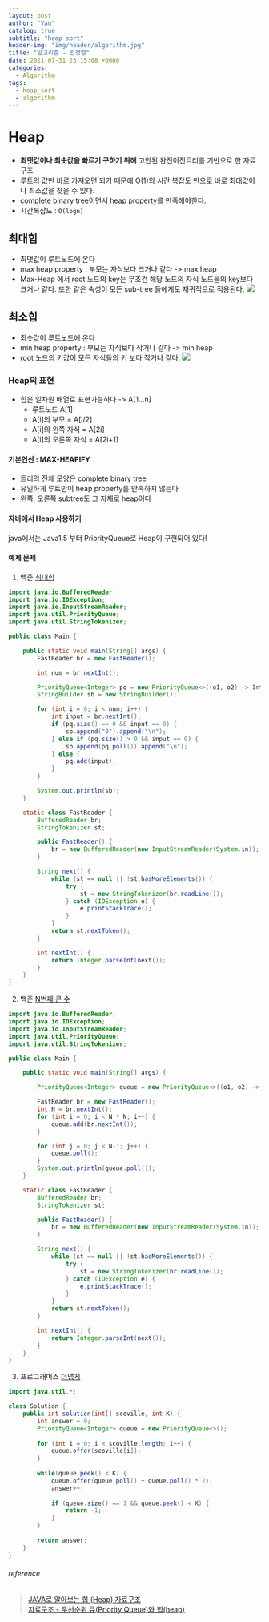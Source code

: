 ```yaml
---
layout: post
author: "Yan"
catalog: true
subtitle: "heap sort"
header-img: "img/header/algorithm.jpg"
title: "알고리즘 - 힙정렬"
date: 2021-07-31 23:15:08 +0000
categories:
  - Algorithm
tags:
  - heap_sort
  - algorithm
---
```


# Heap

- **최댓값이나 최솟값을 빠르기 구하기 위해** 고안된 완전이진트리를 기반으로 한 자료구조
- 루트의 값만 바로 가져오면 되기 때문에 O(1)의 시간 복잡도 만으로 바로 최대값이나 최소값을 찾을 수 있다.
- complete binary tree이면서 heap property를 만족해야한다. 
- 시간복잡도 : `O(logn)`

## 최대힙
- 최댓값이 루트노드에 온다
- max heap property : 부모는 자식보다 크거나 같다 -> max heap
- Max-Heap 에서 root 노드의 key는 무조건 해당 노드의 자식 노드들의 key보다 크거나 같다. 또한 같은 속성이 모든 sub-tree 들에게도 재귀적으로 적용된다.
![](https://i.imgur.com/oP565GF.png)


## 최소힙
- 최솟값이 루트노드에 온다
- min heap property : 부모는 자식보다 작거나 같다 -> min heap
- root 노드의 키값이 모든 자식들의 키 보다 작거나 같다.
![](https://i.imgur.com/lvXIQ8L.png)


### Heap의 표현

- 힙은 일차원 배열로 표현가능하다 -> A[1...n]
    - 루트노드 A[1]
    - A[i]의 부모 = A[i/2]
    - A[i]의 왼쪽 자식 = A[2i]
    - A[i]의 오른쪽 자식 = A[2i+1]

#### 기본연산 : MAX-HEAPIFY

- 트리의 전체 모양은 complete binary tree
- 유일하게 루트만이 heap property를 만족하지 않는다
- 왼쪽, 오른쪽 subtree도 그 자체로 heap이다

#### 자바에서 Heap 사용하기

java에서는 Java1.5 부터 PriorityQueue로 Heap이 구현되어 있다!


#### 예제 문제

1. 백준 [최대힙](https://www.acmicpc.net/problem/11279)  
```java
import java.io.BufferedReader;
import java.io.IOException;
import java.io.InputStreamReader;
import java.util.PriorityQueue;
import java.util.StringTokenizer;

public class Main {

    public static void main(String[] args) {
        FastReader br = new FastReader();

        int num = br.nextInt();

        PriorityQueue<Integer> pq = new PriorityQueue<>((o1, o2) -> Integer.compare(o2, o1));
        StringBuilder sb = new StringBuilder();

        for (int i = 0; i < num; i++) {
            int input = br.nextInt();
            if (pq.size() == 0 && input == 0) {
                sb.append("0").append("\n");
            } else if (pq.size() > 0 && input == 0) {
                sb.append(pq.poll()).append("\n");
            } else {
                pq.add(input);
            }
        }

        System.out.println(sb);
    }

    static class FastReader {
        BufferedReader br;
        StringTokenizer st;

        public FastReader() {
            br = new BufferedReader(new InputStreamReader(System.in));
        }

        String next() {
            while (st == null || !st.hasMoreElements()) {
                try {
                    st = new StringTokenizer(br.readLine());
                } catch (IOException e) {
                    e.printStackTrace();
                }
            }
            return st.nextToken();
        }

        int nextInt() {
            return Integer.parseInt(next());
        }
    }
}
```

2. 백준 [N번째 큰 수](https://www.acmicpc.net/problem/2075)

```java
import java.io.BufferedReader;
import java.io.IOException;
import java.io.InputStreamReader;
import java.util.PriorityQueue;
import java.util.StringTokenizer;

public class Main {

    public static void main(String[] args) {

        PriorityQueue<Integer> queue = new PriorityQueue<>((o1, o2) -> Integer.compare(o2, o1));

        FastReader br = new FastReader();
        int N = br.nextInt();
        for (int i = 0; i < N * N; i++) {
            queue.add(br.nextInt());
        }

        for (int j = 0; j < N-1; j++) {
            queue.poll();
        }
        System.out.println(queue.poll());
    }

    static class FastReader {
        BufferedReader br;
        StringTokenizer st;

        public FastReader() {
            br = new BufferedReader(new InputStreamReader(System.in));
        }

        String next() {
            while (st == null || !st.hasMoreElements()) {
                try {
                    st = new StringTokenizer(br.readLine());
                } catch (IOException e) {
                    e.printStackTrace();
                }
            }
            return st.nextToken();
        }

        int nextInt() {
            return Integer.parseInt(next());
        }
    }
}
```

3. 프로그래머스 [더맵게](https://school.programmers.co.kr/learn/courses/30/parts/12117)

```java
import java.util.*;

class Solution {
    public int solution(int[] scoville, int K) {
        int answer = 0;
        PriorityQueue<Integer> queue = new PriorityQueue<>();
        
        for (int i = 0; i < scoville.length; i++) {
            queue.offer(scoville[i]);
        }
        
        while(queue.peek() < K) {
            queue.offer(queue.poll() + queue.poll() * 2);
            answer++;
            
            if (queue.size() == 1 && queue.peek() < K) {
                return -1;
            }
        }
        
        return answer;
    }
}
```

###### reference
> [JAVA로 알아보는 힙 (Heap) 자료구조](https://shanepark.tistory.com/261)  
> [자료구조 - 우선순위 큐(Priority Queue)와 힙(heap)](https://chanhuiseok.github.io/posts/ds-4/)